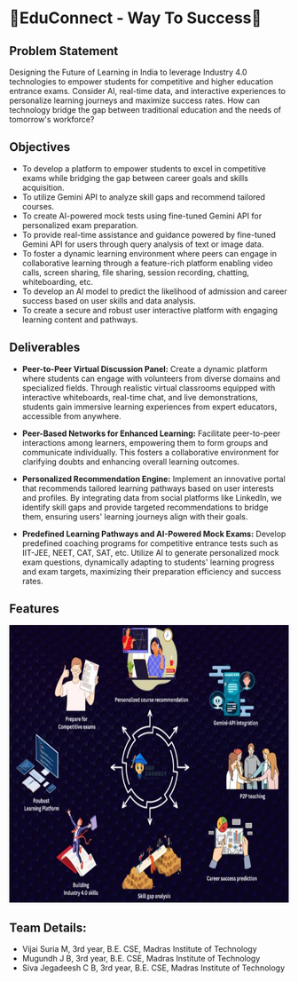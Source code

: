 
# 🧠EduConnect - Way To Success🚀

## Problem Statement

Designing the Future of Learning in India to leverage Industry 4.0 technologies to empower students for competitive and higher education entrance exams. 
Consider AI, real-time data, and interactive experiences to personalize learning journeys and maximize success rates. 
How can technology bridge the gap between traditional education and the needs of tomorrow's workforce?

## Objectives

- To develop a platform to empower students to excel in competitive exams while bridging the gap between career goals and skills acquisition. 
- To utilize Gemini API to analyze skill gaps and recommend tailored courses.
- To create AI-powered mock tests using fine-tuned Gemini API for personalized exam preparation.
- To provide real-time assistance and guidance powered by fine-tuned Gemini API for users through query analysis of text or image data.
- To foster a dynamic learning environment where peers can engage in collaborative learning through a feature-rich platform enabling video calls, screen sharing, file sharing, session recording, chatting, whiteboarding, etc.
- To develop an AI model to predict the likelihood of admission and career success based on user skills and data analysis.
- To create a secure and robust user interactive platform with engaging learning content and pathways.




## Deliverables

 - **Peer-to-Peer Virtual Discussion Panel:** Create a dynamic platform where students can engage with volunteers from diverse domains and specialized fields. Through realistic virtual classrooms equipped with interactive whiteboards, real-time chat, and live demonstrations, students gain immersive learning experiences from expert educators, accessible from anywhere.

 - **Peer-Based Networks for Enhanced Learning:** Facilitate peer-to-peer interactions among learners, empowering them to form groups and communicate individually. This fosters a collaborative environment for clarifying doubts and enhancing overall learning outcomes.

 - **Personalized Recommendation Engine:** Implement an innovative portal that recommends tailored learning pathways based on user interests and profiles. By integrating data from social platforms like LinkedIn, we identify skill gaps and provide targeted recommendations to bridge them, ensuring users' learning journeys align with their goals.

 - **Predefined Learning Pathways and AI-Powered Mock Exams:** Develop predefined coaching programs for competitive entrance tests such as IIT-JEE, NEET, CAT, SAT, etc. Utilize AI to generate personalized mock exam questions, dynamically adapting to students' learning progress and exam targets, maximizing their preparation efficiency and success rates.

## Features

<img src="architecture.JPG" alt="Image Description" width="800" height="500">

## Team Details:
- Vijai Suria M, 3rd year, B.E. CSE, Madras Institute of Technology
- Mugundh J B, 3rd year, B.E. CSE, Madras Institute of Technology
- Siva Jegadeesh C B, 3rd year, B.E. CSE, Madras Institute of Technology
